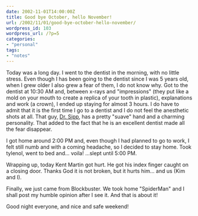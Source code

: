 ```yaml
---
date: 2002-11-01T14:00:00Z
title: Good bye October, hello November!
url: /2002/11/01/good-bye-october-hello-november/
wordpress_id: 103
wordpress_url: /?p=5
categories:
- "personal"
tags:
- "notes"
---
```


Today was a long day. I went to the dentist in the morning, with no little stress. Even though I has been going to the dentist since I was 5 years old, when I grew older I also grew a fear of them, I do not know why. Got to the dentist at 10:30 AM and, between x-rays and "impressions" (they put like a mold on your mouth to create a replica of your tooth in plastic), explanations and work (a crown), I ended up staying for almost 3 hours. I do have to admit that it is the first time I go to a dentist and I do not feel the anesthetic shots at all. That guy, [Dr. Sipp](http://goo.gl/6MdDd "Dr. Sipp office in Google Maps"), has a pretty "suave" hand and a charming personality. That added to the fact that he is an excellent dentist made all the fear disappear.

I got home around 2:00 PM and, even though I had planned to go to work, I felt still numb and with a coming headache, so I decided to stay home. Took tylenol, went to bed and... voila! ...slept until 5:00 PM.

Wrapping up, today Kent Martin got hurt. He got his index finger caught on a closing door. Thanks God it is not broken, but it hurts him... and us (Kim and I).

Finally, we just came from Blockbuster. We took home "SpiderMan" and I shall post my humble opinion after I see it. And that is about it!

Good night everyone, and nice and safe weekend!
